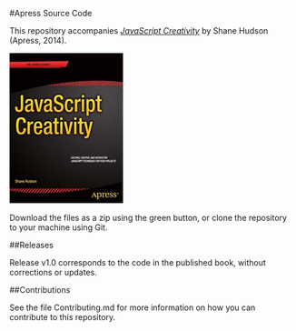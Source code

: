 #Apress Source Code

This repository accompanies [*JavaScript Creativity*](http://www.apress.com/9781430259442) by Shane Hudson (Apress, 2014).

![Cover image](9781430259442.jpg)

Download the files as a zip using the green button, or clone the repository to your machine using Git.

##Releases

Release v1.0 corresponds to the code in the published book, without corrections or updates.

##Contributions

See the file Contributing.md for more information on how you can contribute to this repository.
